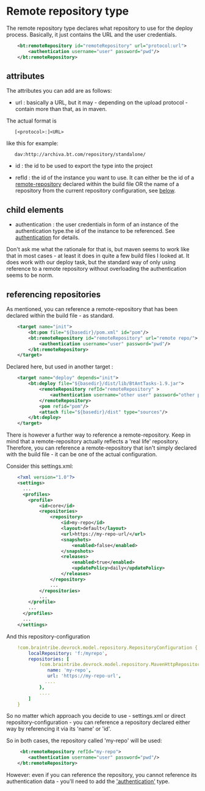 # Remote repository type
The remote repository type declares what repository to use for the deploy process. Basically, it just contains the URL and the user credentials.
```xml
    <bt:remoteRepository id="remoteRepository" url="protocol:url">
        <authentication username="user" password="pwd"/>
    </bt:remoteRepository>
```

## attributes

The attributes you can add are as follows:

 - url : basically a URL, but it may - depending on the upload protocol - contain more than that, as in maven. 
 
 The actual format is 
 ```
    [<protocol>:]<URL>
 ```   
 like this for example:  
 ```
    dav:http://archiva.bt.com/repository/standalone/
 ```
 - id : the id to be used to export the type into the project
 
 - refId : the id of the instance you want to use. It can either be the id of a [remote-repository](../types/remote.repository.md) declared within the build file OR the name of a repository from the current repository configuration, see [below](#referencing-repositories).
 

## child elements 
 
 - authentication : the user credentials in form of an instance of the authentication type.the id of the instance to be referenced. See [authentication](../types/authentication.md) for details.



Don't ask me what the rationale for that is, but maven seems to work like that in most cases - at least it does in quite a few build files I looked at. It does work with our deploy task, but the standard way of only using reference to a remote repository without overloading the authentication seems to be norm. 



## referencing repositories
As mentioned, you can reference a remote-repository that has been declared within the build file - as standard.
```xml
    <target name="init">
        <bt:pom file="${basedir}/pom.xml" id="pom"/>
        <bt:remoteRepository id="remoteRepository" url="remote repo/">
            <authentication username="user" password="pwd"/>
        </bt:remoteRepository>      
    </target>
```
Declared here, but used in another target :     
```xml
    <target name="deploy" depends="init">
        <bt:deploy file="${basedir}/dist/lib/BtAntTasks-1.9.jar">
            <remoteRepository refId="remoteRepository" >
                <authentication username="other user" password="other pwd"/>
            </remoteRepository>
            <pom refid="pom"/>
            <attach file="${basedir}/dist" type="sources"/>
        </bt:deploy>                
    </target>
```

There is however a further way to reference a remote-repository. Keep in mind that a remote-repository actually reflects a 'real life' repository. Therefore, you can reference a remote-repository that isn't simply declared with the build file - it can be one of the actual configuration. 

Consider this settings.xml:
```xml
    <?xml version="1.0"?>
    <settings>
      ...
      <profiles>
        <profile>
            <id>core</id>
            <repositories>
                <repository>
                    <id>my-repo</id>
                    <layout>default</layout>
                    <url>https://my-repo-url/</url>
                    <snapshots>
                        <enabled>false</enabled>
                    </snapshots>
                    <releases>
                        <enabled>true</enabled>
                        <updatePolicy>daily</updatePolicy>
                    </releases>
                </repository>              
                ...             
            </repositories>
            ... 
        </profile>
        ...
      </profiles>
      ...
    </settings>
```

And this repository-configuration
```yml
    !com.braintribe.devrock.model.repository.RepositoryConfiguration {                                            
        localRepository: 'f:/myrepo',
        repositories: [
            !com.braintribe.devrock.model.repository.MavenHttpRepository {
               name: 'my-repo',
               url: 'https://my-repo-url',
              ....                               
            },                          
            ....
        ]
    }        
```
So no matter which approach you decide to use - settings.xml or direct repository-configuration - you can reference a repository declared either way by referencing it via its 'name' or 'id'. 

So in both cases, the repository called 'my-repo' will be used:
```xml
     <bt:remoteRepository refId="my-repo">
        <authentication username="user" password="pwd"/>
    </bt:remoteRepository>  
```
    
However: even if you can reference the repository, you cannot reference its authentication data - you'll need to add the ['authentication'](../types/authentication.md) type. 
